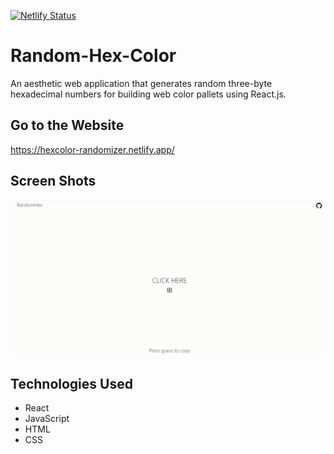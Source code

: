 [![Netlify Status](https://api.netlify.com/api/v1/badges/398408ca-c49a-40a8-adbb-266fcae8c383/deploy-status)](https://app.netlify.com/sites/randomhex-color/deploys) <br> 
# Random-Hex-Color

An aesthetic web application that generates random three-byte hexadecimal numbers for building web color pallets using React.js.

## Go to the Website
https://hexcolor-randomizer.netlify.app/

## Screen Shots

![Game Example](1.gif)

## Technologies Used

* React
* JavaScript 
* HTML
* CSS
